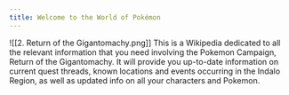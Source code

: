 ```yaml
---
title: Welcome to the World of Pokémon
---
```

![[2. Return of the Gigantomachy.png]]
This is a Wikipedia dedicated to all the relevant information that you need involving the Pokemon Campaign, Return of the Gigantomachy. It will provide you up-to-date information on current quest threads, known locations and events occurring in the Indalo Region, as well as updated info on all your characters and Pokemon.